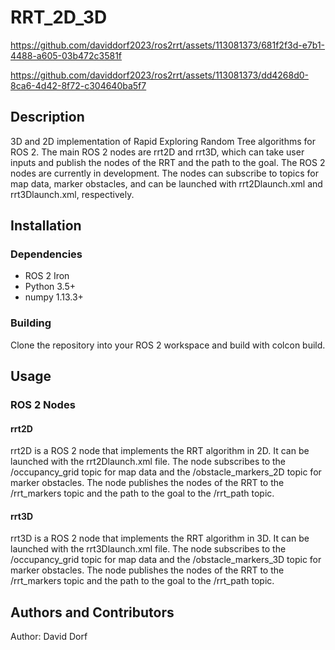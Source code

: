 # RRT_2D_3D


https://github.com/daviddorf2023/ros2rrt/assets/113081373/681f2f3d-e7b1-4488-a605-03b472c3581f


https://github.com/daviddorf2023/ros2rrt/assets/113081373/dd4268d0-8ca6-4d42-8f72-c304640ba5f7

## Description
3D and 2D implementation of Rapid Exploring Random Tree algorithms for ROS 2. The main ROS 2 nodes are rrt2D and rrt3D, which can take user inputs and publish the nodes of the RRT and the path to the goal. The ROS 2 nodes are currently in development. The nodes can subscribe to topics for map data, marker obstacles, and can be launched with rrt2Dlaunch.xml and rrt3Dlaunch.xml, respectively.

## Installation
### Dependencies
* ROS 2 Iron
* Python 3.5+
* numpy 1.13.3+
### Building
Clone the repository into your ROS 2 workspace and build with colcon build.

## Usage
### ROS 2 Nodes
#### rrt2D
rrt2D is a ROS 2 node that implements the RRT algorithm in 2D. It can be launched with the rrt2Dlaunch.xml file. The node subscribes to the /occupancy_grid topic for map data and the /obstacle_markers_2D topic for marker obstacles. The node publishes the nodes of the RRT to the /rrt_markers topic and the path to the goal to the /rrt_path topic.
#### rrt3D
rrt3D is a ROS 2 node that implements the RRT algorithm in 3D. It can be launched with the rrt3Dlaunch.xml file. The node subscribes to the /occupancy_grid topic for map data and the /obstacle_markers_3D topic for marker obstacles. The node publishes the nodes of the RRT to the /rrt_markers topic and the path to the goal to the /rrt_path topic.

## Authors and Contributors
Author: David Dorf
